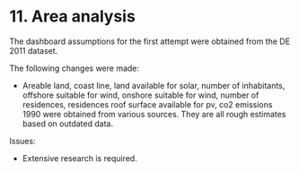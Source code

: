 # 11. Area analysis

The dashboard assumptions for the first attempt were obtained from the DE 2011 dataset.


The following changes were made:

- Areable land, coast line, land available for solar, number of inhabitants, offshore suitable for wind, onshore suitable for wind, number of residences, residences roof surface available for pv, co2 emissions 1990 were obtained from various sources. They are all rough estimates based on outdated data.


Issues:

- Extensive research is required.

